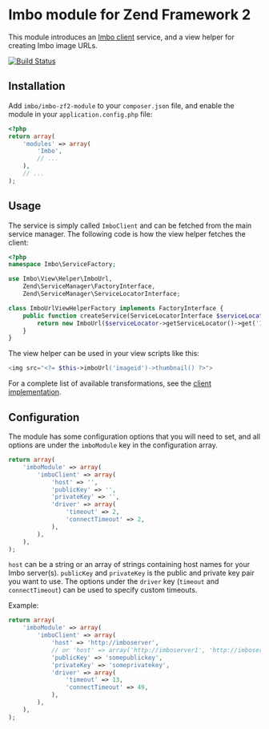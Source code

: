 Imbo module for Zend Framework 2
================================
This module introduces an [Imbo client](https://github.com/imbo/imboclient-php) service, and a view helper for creating Imbo image URLs.

[![Build Status](https://travis-ci.org/imbo/imbo-zf2-module.png?branch=develop)](https://travis-ci.org/imbo/imbo-zf2-module)

Installation
------------
Add `imbo/imbo-zf2-module` to your `composer.json` file, and enable the module in your `application.config.php` file:

```php
<?php
return array(
    'modules' => array(
        'Imbo',
        // ...
    ),
    // ...
);
```

Usage
-----
The service is simply called `ImboClient` and can be fetched from the main service manager. The following code is how the view helper fetches the client:

```php
<?php
namespace Imbo\ServiceFactory;

use Imbo\View\Helper\ImboUrl,
    Zend\ServiceManager\FactoryInterface,
    Zend\ServiceManager\ServiceLocatorInterface;

class ImboUrlViewHelperFactory implements FactoryInterface {
    public function createService(ServiceLocatorInterface $serviceLocator) {
        return new ImboUrl($serviceLocator->getServiceLocator()->get('ImboClient'));
    }
}
```

The view helper can be used in your view scripts like this:

```php
<img src="<?= $this->imboUrl('imageid')->thumbnail() ?>">
```

For a complete list of available transformations, see the [client implementation](https://github.com/imbo/imboclient-php#image-urls).

Configuration
-------------
The module has some configuration options that you will need to set, and all options are under the `imboModule` key in the configuration array.

```php
return array(
    'imboModule' => array(
        'imboClient' => array(
            'host' => '',
            'publicKey' => '',
            'privateKey' => '',
            'driver' => array(
                'timeout' => 2,
                'connectTimeout' => 2,
            ),
        ),
    ),
);
```

`host` can be a string or an array of strings containing host names for your Imbo server(s). `publicKey` and `privateKey` is the public and private key pair you want to use. The options under the `driver` key (`timeout` and `connectTimeout`) can be used to specify custom timeouts.

Example:

```php
return array(
    'imboModule' => array(
        'imboClient' => array(
            'host' => 'http://imboserver',
            // or 'host' => array('http://imboserver1', 'http://imboserver2'),
            'publicKey' => 'somepublickey',
            'privateKey' => 'someprivatekey',
            'driver' => array(
                'timeout' => 13,
                'connectTimeout' => 49,
            ),
        ),
    ),
);
```
